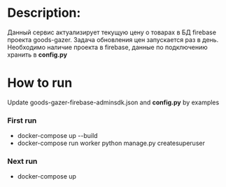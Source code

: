 # Description:

Данный сервис актуализирует текущую цену о товарах в БД firebase проекта goods-gazer.
Задача обновления цен запускается раз в день.
Необходимо наличие проекта в firebase, данные по подключению хранить в __config.py__

# How to run

Update goods-gazer-firebase-adminsdk.json and __config.py__ by examples


### First run

- docker-compose up --build
- docker-compose run worker python manage.py createsuperuser

### Next run
- docker-compose up